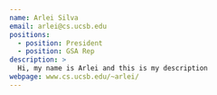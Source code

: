 ```yaml
---
name: Arlei Silva
email: arlei@cs.ucsb.edu
positions:
  - position: President
  - position: GSA Rep
description: >
  Hi, my name is Arlei and this is my description
webpage: www.cs.ucsb.edu/~arlei/
---
```

